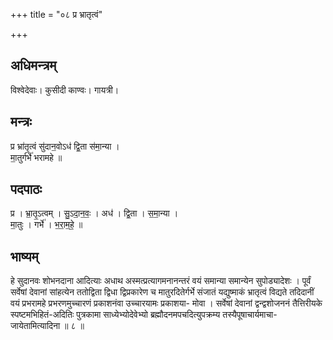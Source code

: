 +++
title = "०८ प्र भ्रातृत्वं"

+++
## अधिमन्त्रम्
विश्वेदेवाः। कुसीदी काण्वः। गायत्री।

## मन्त्रः
प्र भ्रा॑तृ॒त्वं सु॑दान॒वोऽध॑ द्वि॒ता स॑मा॒न्या ।  
मा॒तुर्गर्भे॑ भरामहे ॥

## पदपाठः
प्र । भ्रा॒तृ॒ऽत्वम् । सु॒ऽदा॒न॒वः॒ । अध॑ । द्वि॒ता । स॒मा॒न्या ।  
मा॒तुः । गर्भे॑ । भ॒रा॒म॒हे॒ ॥

## भाष्यम्
हे सुदानवः शोभनदाना आदित्याः अधाथ अस्मत्प्रत्यागमनानन्तरं वयं समान्या समान्येन सुपोड्यादेशः । पूर्वं सर्वेषां देवानां सांहत्येन ततोद्विता द्विधा द्विप्रकारेण च मातुरदितेर्गर्भे संजातं यद्युष्माकं भ्रातृत्वं विद्यते तदिदानीं वयं प्रभरामहे प्रभरणमुच्चारणं प्रकाशनंवा उच्चारयामः प्रकाशया- मोवा । सर्वेषां देवानां द्वन्द्वशोजननं तैत्तिरीयके स्पष्टमभिहितं-अदितिः पुत्रकामा साध्येभ्योदेवेभ्यो ब्रह्मौदनमपचदित्युपक्रम्य तस्यैपूषाचार्यमाचा- जायेतामित्यादिना ॥ ८ ॥